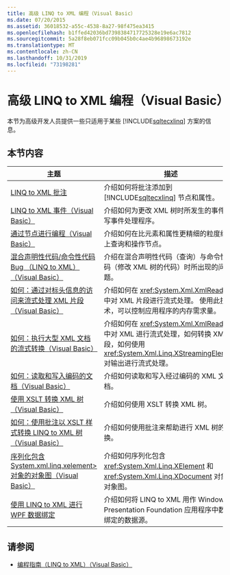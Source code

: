 ```yaml
---
title: 高级 LINQ to XML 编程（Visual Basic）
ms.date: 07/20/2015
ms.assetid: 36018532-a55c-4538-8a27-98f475ea3415
ms.openlocfilehash: b1ffed42036bd7398384717725328e19e6ac7812
ms.sourcegitcommit: 5a28f8eb071fcc09b045b0c4ae4b96898673192e
ms.translationtype: MT
ms.contentlocale: zh-CN
ms.lasthandoff: 10/31/2019
ms.locfileid: "73198281"
---
```

# <a name="advanced-linq-to-xml-programming-visual-basic"></a>高级 LINQ to XML 编程（Visual Basic）
本节为高级开发人员提供一些只适用于某些 [!INCLUDE[sqltecxlinq](~/includes/sqltecxlinq-md.md)] 方案的信息。  
  
## <a name="in-this-section"></a>本节内容  
  
|主题|描述|  
|-----------|-----------------|  
|[LINQ to XML 批注](../../../../visual-basic/programming-guide/concepts/linq/linq-to-xml-annotations.md)|介绍如何将批注添加到 [!INCLUDE[sqltecxlinq](~/includes/sqltecxlinq-md.md)] 节点和属性。|  
|[LINQ to XML 事件（Visual Basic）](../../../../visual-basic/programming-guide/concepts/linq/linq-to-xml-events.md)|介绍如何为更改 XML 树时所发生的事件编写事件处理程序。|  
|[通过节点进行编程（Visual Basic）](../../../../visual-basic/programming-guide/concepts/linq/programming-with-nodes.md)|介绍如何在比元素和属性更精细的粒度级别上查询和操作节点。|  
|[混合声明性代码/命令性代码 Bug （LINQ to XML）（Visual Basic）](../../../../visual-basic/programming-guide/concepts/linq/mixed-declarative-code-imperative-code-bugs-linq-to-xml.md)|介绍在混合声明性代码（查询）与命令性代码（修改 XML 树的代码）时所出现的问题。|  
|[如何：通过对标头信息的访问来流式处理 XML 片段（Visual Basic）](../../../../visual-basic/programming-guide/concepts/linq/how-to-stream-xml-fragments-with-access-to-header-information.md)|介绍如何在 <xref:System.Xml.XmlReader> 中对 XML 片段进行流式处理。 使用此技术，可以控制应用程序的内存需求量。|  
|[如何：执行大型 XML 文档的流式转换（Visual Basic）](../../../../visual-basic/programming-guide/concepts/linq/how-to-perform-streaming-transform-of-large-xml-documents.md)|介绍如何在 <xref:System.Xml.XmlReader> 中对 XML 进行流式处理，如何转换 XML 片段，如何使用 <xref:System.Xml.Linq.XStreamingElement> 对输出进行流式处理。|  
|[如何：读取和写入编码的文档（Visual Basic）](../../../../visual-basic/programming-guide/concepts/linq/how-to-read-and-write-an-encoded-document.md)|介绍如何读取和写入经过编码的 XML 文档。|  
|[使用 XSLT 转换 XML 树（Visual Basic）](../../../../visual-basic/programming-guide/concepts/linq/using-xslt-to-transform-an-xml-tree.md)|介绍如何使用 XSLT 转换 XML 树。|  
|[如何：使用批注以 XSLT 样式转换 LINQ to XML 树（Visual Basic）](../../../../visual-basic/programming-guide/concepts/linq/how-to-use-annotation-trees-to-transform-linq-to-xml-trees-in-an-xslt-style.md)|介绍如何使用批注来帮助进行 XML 树的转换。|  
|[序列化包含 System.xml.linq.xelement> 对象的对象图（Visual Basic）](../../../../visual-basic/programming-guide/concepts/linq/serializing-object-graphs-that-contain-xelement-objects.md)|介绍如何序列化包含 <xref:System.Xml.Linq.XElement> 和 <xref:System.Xml.Linq.XDocument> 对象的对象图。|  
|[使用 LINQ to XML 进行 WPF 数据绑定](/visualstudio/designers/wpf-data-binding-with-linq-to-xml-overview)|介绍如何将 LINQ to XML 用作 Windows Presentation Foundation 应用程序中数据绑定的数据源。|  
  
## <a name="see-also"></a>请参阅

- [编程指南（LINQ to XML）（Visual Basic）](../../../../visual-basic/programming-guide/concepts/linq/programming-guide-linq-to-xml.md)
